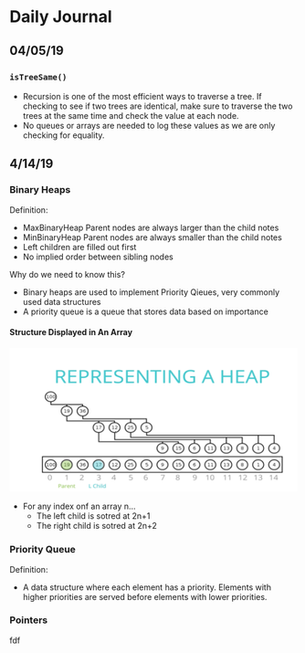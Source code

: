 # Daily Journal

## 04/05/19

### `isTreeSame()`
- Recursion is one of the most efficient ways to traverse a tree. If checking to see if two trees are identical, make sure to traverse the two trees at the same time and check the value at each node.
- No queues or arrays are needed to log these values as we are only checking for equality.

## 4/14/19

### Binary Heaps
Definition:
- MaxBinaryHeap Parent nodes are always larger than the child notes
- MinBinaryHeap Parent nodes are always smaller than the child notes
- Left children are filled out first
- No implied order between sibling nodes

Why do we need to know this?
- Binary heaps are used to implement Priority Qieues, very commonly used data structures
- A priority queue is a queue that stores data based on importance

#### Structure Displayed in An Array
![Heap Structure](/images/heap.png)
- For any index onf an array n...
    - The left child is sotred at 2n+1
    - The right child is sotred at 2n+2


### Priority Queue

Definition:
- A data structure where each element has a priority.  Elements with higher priorities are served before elements with lower priorities.

### Pointers
fdf



